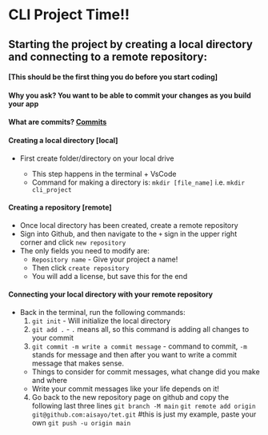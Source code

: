 # CLI Project Time!!

## Starting the project by creating a local directory and connecting to a remote repository:

#### [This should be the first thing you do before you start coding]
#### Why you ask? You want to be able to commit your changes as you build your app 
#### What are commits? [Commits](https://docs.github.com/en/free-pro-team@latest/github/getting-started-with-github/github-glossary#:~:text=A%20commit%2C%20or%20%22revision%22,who%20made%20them%20and%20when.)

#### Creating a local directory [local]

- First create folder/directory on your local drive

  - This step happens in the terminal + VsCode
  - Command for making a directory is: `mkdir [file_name]` i.e. `mkdir cli_project`

#### Creating a repository [remote]

- Once local directory has been created, create a remote repository
- Sign into Github, and then navigate to the `+` sign in the upper right corner and click `new repository`
- The only fields you need to modify are:
  - `Repository name` - Give your project a name!
  - Then click `create repository`
  - You will add a license, but save this for the end


#### Connecting your local directory with your remote repository 

- Back in the terminal, run the following commands:
  1. `git init` - Will initialize the local directory 
  2. `git add .` - `.` means all, so this command is adding all changes to your commit
  3. `git commit -m write a commit message` - command to commit, `-m` stands for message and then after you want to write a commit message that makes sense.
    - Things to consider for commit messages, what change did you make and where
    - Write your commit messages like your life depends on it!
  4. Go back to the new repository page on github and copy the following last three lines 
    `git branch -M main`
    `git remote add origin git@github.com:aisayo/tet.git` #this is just my example, paste your own
    `git push -u origin main`
